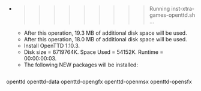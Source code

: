 * >>>>>>>>> Running inst-xtra-games-openttd.sh ...
  * After this operation, 19.3 MB of additional disk space will be used.
  * After this operation, 18.0 MB of additional disk space will be used.
  * Install OpenTTD 1.10.3.
  * Disk size = 6719764K. Space Used = 54152K. Runtime = 00:00:00:03.
  * The following NEW packages will be installed:
  ```bash
openttd openttd-data openttd-opengfx openttd-openmsx openttd-opensfx
  ```
